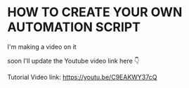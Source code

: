# HOW TO CREATE YOUR OWN AUTOMATION SCRIPT

I'm making a video on it

soon I'll update the Youtube video link here 👇

Tutorial Video link: https://youtu.be/C9EAKWY37cQ
